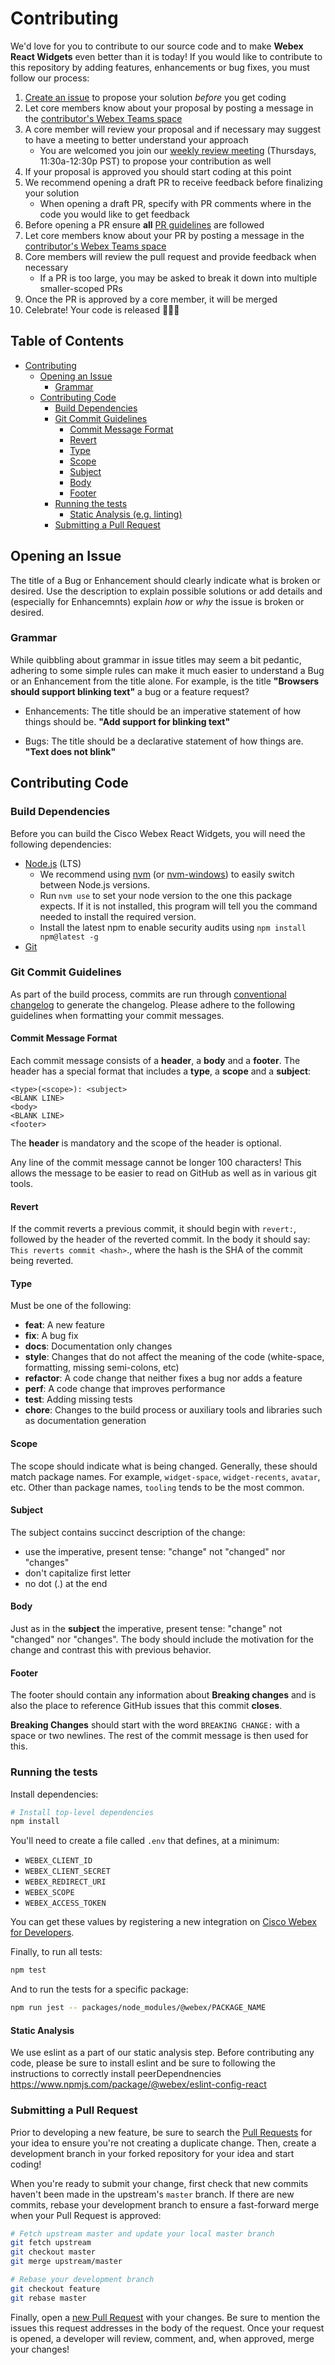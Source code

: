 # Contributing

We'd love for you to contribute to our source code and to make **Webex React Widgets** even better than it is today!
If you would like to contribute to this repository by adding features, enhancements or bug fixes, you must follow our process:

  1. [Create an issue](https://github.com/webex/react-widgets/issues) to propose your solution _before_ you get coding
  2. Let core members know about your proposal by posting a message in the [contributor's Webex Teams space](https://eurl.io/#Bk9WGfRcB)
  3. A core member will review your proposal and if necessary may suggest to have a meeting to better understand your approach
      - You are welcomed you join our [weekly review meeting](https://cisco.webex.com/m/f4ebbec6-c306-49ca-83f4-fb2d098fc946) (Thursdays, 11:30a-12:30p PST) to propose your contribution as well
  4. If your proposal is approved you should start coding at this point
  5. We recommend opening a draft PR to receive feedback before finalizing your solution
      - When opening a draft PR, specify with PR comments where in the code you would like to get feedback
  6. Before opening a PR ensure **all** [PR guidelines](#submitting-a-pull-request) are followed
  7. Let core members know about your PR by posting a message in the [contributor's Webex Teams space](https://eurl.io/#Bk9WGfRcB)
  8. Core members will review the pull request and provide feedback when necessary
      - If a PR is too large, you may be asked to break it down into multiple smaller-scoped PRs
  9. Once the PR is approved by a core member, it will be merged
  10. Celebrate! Your code is released 🎈🎉🍻

## Table of Contents

- [Contributing](#contributing)
  - [Opening an Issue](#opening-an-issue)
    - [Grammar](#grammar)
  - [Contributing Code](#contributing-code)
    - [Build Dependencies](#build-dependencies)
    - [Git Commit Guidelines](#git-commit-guidelines)
      - [Commit Message Format](#commit-message-format)
      - [Revert](#revert)
      - [Type](#type)
      - [Scope](#scope)
      - [Subject](#subject)
      - [Body](#body)
      - [Footer](#footer)
    - [Running the tests](#running-the-tests)
      - [Static Analysis (e.g. linting)](#static-analysis)
    - [Submitting a Pull Request](#submitting-a-pull-request)

## Opening an Issue

The title of a Bug or Enhancement should clearly indicate what is broken or desired. Use the description to explain possible solutions or add details and (especially for Enhancemnts) explain *how* or *why* the issue is broken or desired.

### Grammar

While quibbling about grammar in issue titles may seem a bit pedantic, adhering to some simple rules can make it much easier to understand a Bug or an Enhancement from the title alone. For example, is the title **"Browsers should support blinking text"** a bug or a feature request?

- Enhancements: The title should be an imperative statement of how things should be. **"Add support for blinking text"**

- Bugs: The title should be a declarative statement of how things are. **"Text does not blink"**

## Contributing Code

### Build Dependencies

Before you can build the Cisco Webex React Widgets, you will need the following dependencies:

- [Node.js](https://nodejs.org/) (LTS)
  - We recommend using [nvm](https://github.com/creationix/nvm) (or [nvm-windows](https://github.com/coreybutler/nvm-windows))
    to easily switch between Node.js versions.
  - Run `nvm use` to set your node version to the one this package expects.  If it is not installed, this program will tell you the command needed to install the required version.
  - Install the latest npm to enable security audits using `npm install npm@latest -g`
- [Git](https://git-scm.com/)

### Git Commit Guidelines

As part of the build process, commits are run through [conventional changelog](https://github.com/conventional-changelog/conventional-changelog) to generate the changelog. Please adhere to the following guidelines when formatting your commit messages.

#### Commit Message Format

Each commit message consists of a **header**, a **body** and a **footer**. The header has a special format that includes a **type**, a **scope** and a **subject**:

``` text
<type>(<scope>): <subject>
<BLANK LINE>
<body>
<BLANK LINE>
<footer>
```

The **header** is mandatory and the scope of the header is optional.

Any line of the commit message cannot be longer 100 characters! This allows the message to be easier to read on GitHub as well as in various git tools.

#### Revert

If the commit reverts a previous commit, it should begin with `revert:`, followed by the header of the reverted commit. In the body it should say: `This reverts commit <hash>`., where the hash is the SHA of the commit being reverted.

#### Type

Must be one of the following:

- **feat**: A new feature
- **fix**: A bug fix
- **docs**: Documentation only changes
- **style**: Changes that do not affect the meaning of the code (white-space, formatting, missing semi-colons, etc)
- **refactor**: A code change that neither fixes a bug nor adds a feature
- **perf**: A code change that improves performance
- **test**: Adding missing tests
- **chore**: Changes to the build process or auxiliary tools and libraries such as documentation generation

#### Scope

The scope should indicate what is being changed. Generally, these should match package names. For example, `widget-space`, `widget-recents`, `avatar`, etc. Other than package names, `tooling` tends to be the most common.

#### Subject

The subject contains succinct description of the change:

- use the imperative, present tense: "change" not "changed" nor "changes"
- don't capitalize first letter
- no dot (.) at the end

#### Body

Just as in the **subject** the imperative, present tense: "change" not "changed" nor "changes". The body should include the motivation for the change and contrast this with previous behavior.

#### Footer

The footer should contain any information about **Breaking changes** and is also the place to reference GitHub issues that this commit **closes**.

**Breaking Changes** should start with the word `BREAKING CHANGE:` with a space or two newlines. The rest of the commit message is then used for this.

### Running the tests

Install dependencies:

``` bash
# Install top-level dependencies
npm install
```

You'll need to create a file called `.env` that defines, at a minimum:

- `WEBEX_CLIENT_ID`
- `WEBEX_CLIENT_SECRET`
- `WEBEX_REDIRECT_URI`
- `WEBEX_SCOPE`
- `WEBEX_ACCESS_TOKEN`

You can get these values by registering a new integration on [Cisco Webex for Developers](https://developer.webex.com/my-apps/new/integration).

Finally, to run all tests:

```bash
npm test
```

And to run the tests for a specific package:

```bash
npm run jest -- packages/node_modules/@webex/PACKAGE_NAME
```

#### Static Analysis

We use eslint as a part of our static analysis step. Before contributing any code, please be sure to install eslint and be sure to following the instructions to correctly install peerDependnencies  <https://www.npmjs.com/package/@webex/eslint-config-react>

### Submitting a Pull Request

Prior to developing a new feature, be sure to search the [Pull Requests](https://github.com/webex/react-widgets/pulls) for your idea to ensure you're not creating a duplicate change. Then, create a development branch in your forked repository for your idea and start coding!

When you're ready to submit your change, first check that new commits haven't been made in the upstream's `master` branch. If there are new commits, rebase your development branch to ensure a fast-forward merge when your Pull Request is approved:

```bash
# Fetch upstream master and update your local master branch
git fetch upstream
git checkout master
git merge upstream/master

# Rebase your development branch
git checkout feature
git rebase master
```

Finally, open a [new Pull Request](https://github.com/webex/react-widgets/compare) with your changes. Be sure to mention the issues this request addresses in the body of the request. Once your request is opened, a developer will review, comment, and, when approved, merge your changes!
